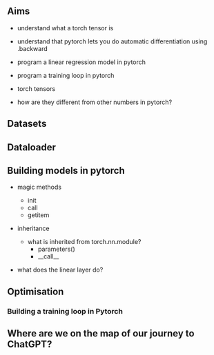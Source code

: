 ## Aims

- understand what a torch tensor is
- understand that pytorch lets you do automatic differentiation using .backward
- program a linear regression model in pytorch
- program a training loop in pytorch

- torch tensors
- how are they different from other numbers in pytorch?

## Datasets

## Dataloader

## Building models in pytorch

- magic methods

  - init
  - call
  - getitem

- inheritance

  - what is inherited from torch.nn.module?
    - parameters()
    - \_\_call\_\_

- what does the linear layer do?

## Optimisation

### Building a training loop in Pytorch

## Where are we on the map of our journey to ChatGPT?
